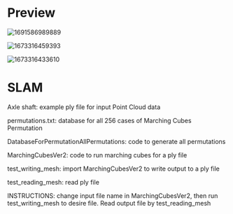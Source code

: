 # Preview
![1691586989889](https://github.com/phamm25/SLAM/assets/122081592/cfd6b433-b759-46f5-b6cd-0cc37f4acac2)

![1673316459393](https://github.com/phamm25/SLAM/assets/122081592/735d5b4c-b235-4c8e-a6de-25eece691bae)

![1673316433610](https://github.com/phamm25/SLAM/assets/122081592/0d63e5b6-d10b-4db2-8d38-45a111c4cb83)


# SLAM
Axle shaft: example ply file for input Point Cloud data

permutations.txt: database for all 256 cases of Marching Cubes Permutation

DatabaseForPermutationAllPermutations: code to generate all permutations

MarchingCubesVer2: code to run marching cubes for a ply file

test_writing_mesh: import MarchingCubesVer2 to write output to a ply file

test_reading_mesh: read ply file

INSTRUCTIONS: change input file name in MarchingCubesVer2, then run test_writing_mesh to desire file. Read output file by test_reading_mesh 
